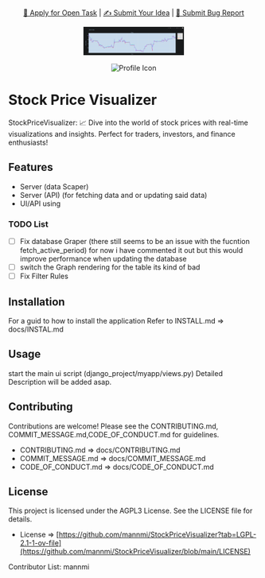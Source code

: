 
<p align="center">
  <a href="https://github.com/mannmi/StockPriceVisualizer/issues?q=is%3Aopen+is%3Aissue+-label%3A%22Application+Proposal%22+-label%3A%22WIP%22+">🚀 Apply for Open Task</a> | <a href="https://github.com/mannmi/StockPriceVisualizer/issues">✍️ Submit Your Idea</a> | <a href="https://github.com/mannmi/StockPriceVisualizer/issues/new?assignees=&labels=&projects=&template=bug_report.md&title="> 🐛 Submit Bug Report</a>
</p>

<p align="center">
  <!-- PSE Acceleration Program logo -->
  <img width=40% src="docs/screenImage.png">
</p>

<p align="center">
  <img src="PROFILE_PICTURE_URL" alt="Profile Icon" />
</p>

# Stock Price Visualizer

StockPriceVisualizer: 📈 Dive into the world of stock prices with real-time visualizations and insights. Perfect for traders, investors, and finance enthusiasts!

## Features

- Server (data Scaper)
- Server (API) (for fetching data and or updating said data)
- UI/API using

### TODO List
- [ ] Fix database Graper (there still seems to be an  issue with the fucntion fetch_active_period)
for now i have commented it out but this would improve performance when updating the database 
- [ ] switch the Graph rendering for the table its kind of bad 
- [ ] Fix Filter Rules

## Installation
For a guid to how to install the application Refer to INSTALL.md
=> docs/INSTAL.md

## Usage
start the main ui script (django_project/myapp/views.py)
Detailed Description will be added asap.

## Contributing

Contributions are welcome! Please see the CONTRIBUTING.md, COMMIT_MESSAGE.md,CODE_OF_CONDUCT.md for guidelines.

* CONTRIBUTING.md => docs/CONTRIBUTING.md  
* COMMIT_MESSAGE.md => docs/COMMIT_MESSAGE.md
* CODE_OF_CONDUCT.md => docs/CODE_OF_CONDUCT.md

## License

This project is licensed under the AGPL3 License. See the LICENSE file for details.
* License => [https://github.com/mannmi/StockPriceVisualizer?tab=LGPL-2.1-1-ov-file](https://github.com/mannmi/StockPriceVisualizer/blob/main/LICENSE)


Contributor List:
mannmi
